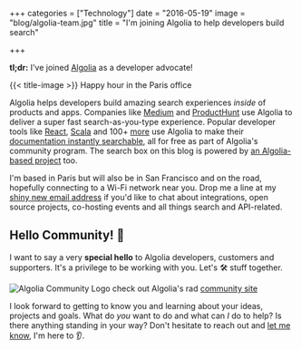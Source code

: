 +++
categories = ["Technology"]
date = "2016-05-19"
image = "blog/algolia-team.jpg"
title = "I'm joining Algolia to help developers build search"

+++

**tl;dr:** I've joined [Algolia](https://algolia.com/about) as a developer advocate!

{{< title-image >}}
<span class="caption" style="text-align: center">Happy hour in the Paris office</span>

Algolia helps developers build amazing search experiences *inside* of products and apps. Companies like [Medium](https://medium.com/search) and [ProductHunt](https://www.producthunt.com/search) use Algolia to deliver a super fast search-as-you-type experience. Popular developer tools like [React](https://facebook.github.io/react/), [Scala](http://docs.scala-lang.org/) and 100+ [more](https://github.com/algolia/docsearch-configs) use Algolia to make their [documentation instantly searchable](https://community.algolia.com/docsearch/), all for free as part of Algolia's community program. The search box on this blog is powered by [an Algolia-based project](https://blog.algolia.com/instant-search-blog-documentation-jekyll-plugin/) too.

I'm based in Paris but will also be in San Francisco and on the road, hopefully connecting to a Wi-Fi network near you. Drop me a line at my [shiny new email address](mailto:josh@algolia.com) if you'd like to chat about integrations, open source projects, co-hosting events and all things search and API-related.

## Hello Community! 🎉

I want to say a very **special hello** to Algolia developers, customers and supporters. It's a
privilege to be working with you. Let's 🛠 stuff together.

![Algolia Community Logo](/images/algolia-community-screenshot.png)
<span class="caption" style="text-align: center">check out Algolia's rad [community site](https://community.algolia.com/)</span>

I look forward to getting to know you and learning about your ideas, projects and
goals. What do *you* want to do and what can *I* do to help? Is there anything standing
in your way? Don't hesitate to reach out and [let me know](mailto:josh@algolia.com), I'm here to 👂.
